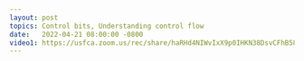 ```yaml
---
layout: post
topics: Control bits, Understanding control flow 
date:   2022-04-21 08:00:00 -0800
video1: https://usfca.zoom.us/rec/share/haRHd4NIWvIxX9p0IHKN38DsvCFhB58Qc3Y3Tx2yr02WAQQuDfESPxcgJDENy0c3.ehVBVB_-1W7QJd3a
---
```

